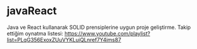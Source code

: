 ﻿# javaReact
 Java ve React kullanarak SOLID prensiplerine uygun proje geliştirme.
 Takip ettiğim oynatma listesi: https://www.youtube.com/playlist?list=PLqG356ExoxZUuVYKLuiQLnref7Y4ims87
 
 
